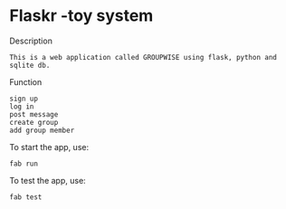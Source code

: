 # Flaskr -toy system
Description
```
This is a web application called GROUPWISE using flask, python and sqlite db.
```
Function
```
sign up
log in
post message
create group
add group member
```
To start the app, use:
```
fab run
```
To test the app, use:
```
fab test
```
